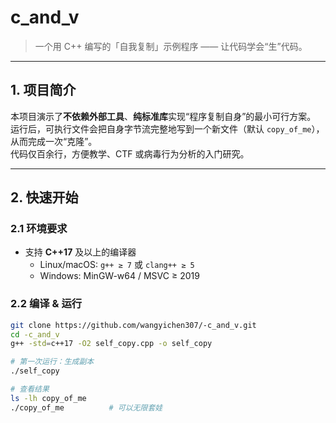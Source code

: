 
# c_and_v  
> 一个用 C++ 编写的「自我复制」示例程序 —— 让代码学会“生”代码。

---

## 1. 项目简介
本项目演示了**不依赖外部工具**、**纯标准库**实现“程序复制自身”的最小可行方案。  
运行后，可执行文件会把自身字节流完整地写到一个新文件（默认 `copy_of_me`），从而完成一次“克隆”。  
代码仅百余行，方便教学、CTF 或病毒行为分析的入门研究。

---

## 2. 快速开始
### 2.1 环境要求
- 支持 **C++17** 及以上的编译器  
  - Linux/macOS: `g++ ≥ 7` 或 `clang++ ≥ 5`  
  - Windows: MinGW-w64 / MSVC ≥ 2019

### 2.2 编译 & 运行
```bash
git clone https://github.com/wangyichen307/-c_and_v.git
cd -c_and_v
g++ -std=c++17 -O2 self_copy.cpp -o self_copy

# 第一次运行：生成副本
./self_copy

# 查看结果
ls -lh copy_of_me
./copy_of_me          # 可以无限套娃